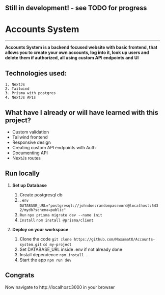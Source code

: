 ## Still in development! - see TODO for progress

# Accounts System

---

<b>Accounts System is a backend focused website with basic frontend, that allows you to create your own accounts, log into it, look up users and delete them if authorized, all using custom API endpoints and UI</b>

## Technologies used:

    1. NextJs
    2. Tailwind
    3. Prisma with postgres
    4. NextJs APIs

## What have I already or will have learned with this project?

- Custom validation
- Tailwind frontend
- Responsive design
- Creating custom API endpoints with Auth
- Documenting API
- NextJs routes

## Run locally

1. <b>Set up Database</b>

   1. Create postgresql db
   2. `.env`
      `DATABASE_URL="postgresql://johndoe:randompassword@localhost:5432/mydb?schema=public"`
   3. `Run` `npx prisma migrate dev --name init`
   4. `Install` `npm install @prisma/client`

2. <b>Deploy on your workspace</b>
   1. Clone the code
      `git clone https://github.com/MaxamatO/Accounts-system.git`
      `cd my-project`
   2. Set DATABASE_URL inside .env if not already done
   3. Install dependence
      `npm install .`
   4. Start the app
      `npm run dev`

<h2>Congrats</h2>
    Now navigate to <a>http://localhost:3000</a> in your browser
